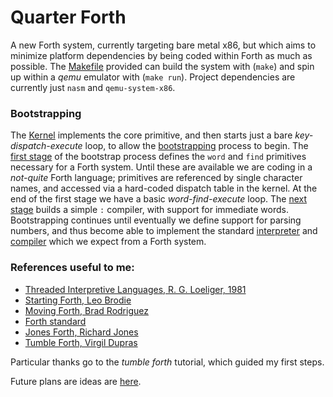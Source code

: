 # Quarter Forth

A new Forth system, currently targeting bare metal x86, but which aims to minimize platform dependencies by being coded within Forth as much as possible. The [Makefile](Makefile) provided can build the system with (`make`) and spin up within a _qemu_ emulator with (`make run`). Project dependencies are currently just `nasm` and `qemu-system-x86`.

### Bootstrapping

The [Kernel](kernel.asm) implements the core primitive, and then starts just a bare _key-dispatch-execute_ loop, to allow the [bootstrapping](forth.list) process to begin.
The [first stage](f/quarter.q) of the bootstrap process defines the `word` and `find` primitives necessary for a Forth system. Until these are available we are coding in a _not-quite_ Forth language; primitives are referenced by single character names, and accessed via a hard-coded dispatch table in the kernel. At the end of the first stage we have a basic _word-find-execute_ loop.
The [next stage](f/boot.f) builds a simple `:` compiler, with support for immediate words.
Bootstrapping continues until eventually we define support for parsing numbers, and thus become able to implement the standard [interpreter](f/interpreter.f) and [compiler](f/colon.f) which we expect from a Forth system.

### References useful to me:
- [Threaded Interpretive Languages, R. G. Loeliger, 1981](https://archive.org/details/R.G.LoeligerThreadedInterpretiveLanguagesTheirDesignAndImplementationByteBooks1981)
- [Starting Forth, Leo Brodie](https://www.forth.com/starting-forth)
- [Moving Forth, Brad Rodriguez](https://www.bradrodriguez.com/papers/moving1.htm)
- [Forth standard](https://forth-standard.org)
- [Jones Forth, Richard Jones](https://github.com/nornagon/jonesforth/blob/master/jonesforth.S)
- [Tumble Forth, Virgil Dupras](https://tumbleforth.hardcoded.net)

Particular thanks go to the _tumble forth_ tutorial, which guided my first steps.

Future plans are ideas are [here](notes/plan.txt).
